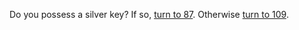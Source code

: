 Do you possess a silver key? If so, [turn to 87](!must-have-item!silver-key!87).
Otherwise [turn to 109](109).
